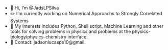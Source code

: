 - 👋 Hi, I’m @JadsLPSilva
- :pencil2: I’m currently working on Numerical Approachs to Strongly Correlated Systems
- 👀 My interests includes Python, Shell script, Machine Learning and other tools for solving problems in physics and problems at the physics-biology/physics-chemistry interface. 
- :e-mail: Contact: jadsonlucasps10@gmail.

<!---
JadsLPSilva/JadsLPSilva is a ✨ special ✨ repository because its `README.md` (this file) appears on your GitHub profile.
You can click the Preview link to take a look at your changes.
--->
